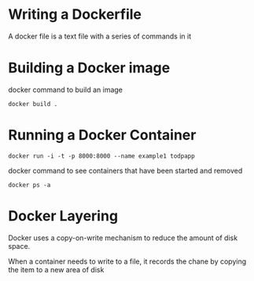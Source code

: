 # Writing a Dockerfile

A docker file is a text file with a series of commands in it

# Building a Docker image

docker command to build an image


```docker
docker build .
```

# Running a Docker Container

```
docker run -i -t -p 8000:8000 --name example1 todpapp

```
docker command to see containers that have been started and removed

```
docker ps -a
```

# Docker Layering

Docker uses a copy-on-write mechanism to reduce the amount of disk space.

When a container needs to write to a file, it records the chane by copying the item to a new area of disk

